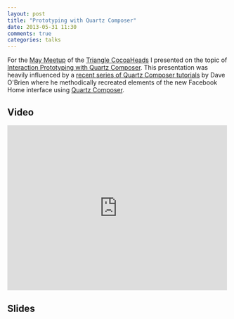 ```yaml
---
layout: post
title: "Prototyping with Quartz Composer"
date: 2013-05-31 11:30
comments: true
categories: talks
---
```


For the [May Meetup] of the [Triangle CocoaHeads] I presented on the topic of [Interaction Prototyping with Quartz Composer].  This presentation was heavily influenced by a [recent series of Quartz Composer tutorials][Dave OBrien] by Dave O'Brien where he methodically recreated elements of the new Facebook Home interface using [Quartz Composer].  

Video
-----
<iframe src="http://player.vimeo.com/video/67365705" width="500" height="375" frameborder="0" webkitAllowFullScreen mozallowfullscreen allowFullScreen></iframe>

Slides
------
<script async class="speakerdeck-embed" data-id="2bbc294062e60131a0780aba02310662" data-ratio="1.2994923857868" src="//speakerdeck.com/assets/embed.js"></script>

[Triangle CocoaHeads]: http://trianglecocoa.com
[Interaction Prototyping with Quartz Composer]: http://vimeo.com/jaythrash/prototyping-with-quartz-composer
[May Meetup]: http://www.meetup.com/nscoderrtp/events/120462662/
[Dave OBrien]:http://vimeo.com/daveobrien/videos
[Quartz Composer]: https://developer.apple.com/technologies/mac/graphics-and-animation.html
